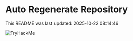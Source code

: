 # Auto Regenerate Repository

This README was last updated: 2025-10-22 08:14:46

 ![TryHackMe](https://tryhackme.com/badge/533634)